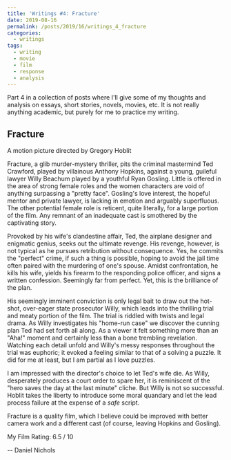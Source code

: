 ```yaml
---
title: 'Writings #4: Fracture'
date: 2019-08-16
permalink: /posts/2019/16/writings_4_fracture
categories:
  - writings
tags:
  - writing
  - movie
  - film
  - response
  - analysis
---
```


Part 4 in a collection of posts where I'll give some of my thoughts and analysis on essays, short stories, novels, movies, etc. It is not really anything academic, but purely for me to practice my writing.

Fracture
------------------------------
A motion picture directed by Gregory Hoblit


Fracture, a glib murder-mystery thriller, pits the criminal mastermind Ted Crawford, played by villainous Anthony Hopkins, against a young, guileful lawyer Willy Beachum played by a youthful Ryan Gosling. Little is offered in the area of strong female roles and the women characters are void of anything surpassing a "pretty face". Gosling's love interest, the hopeful mentor and private lawyer, is lacking in emotion and arguably superfluous. The other potential female role is reticent, quite literally, for a large portion of the film. Any remnant of an inadequate cast is smothered by the captivating story. 

Provoked by his wife's clandestine affair, Ted, the airplane designer and enigmatic genius, seeks out the ultimate revenge. His revenge, however, is not typical as he pursues retribution without consequence. Yes, he commits the "perfect" crime, if such a thing is possible, hoping to avoid the jail time often paired with the murdering of one's spouse. Amidst confrontation, he kills his wife, yields his firearm to the responding police officer, and signs a written confession. Seemingly far from perfect. Yet, this is the brilliance of the plan.

His seemingly imminent conviction is only legal bait to draw out the hot-shot, over-eager state prosecutor Willy, which leads into the thrilling trial and meaty portion of the film. The trial is riddled with twists and legal drama. As Willy investigates his "home-run case" we discover the cunning plan Ted had set forth all along. As a viewer it felt something more than an "Aha!" moment and certainly less than a bone trembling revelation. Watching each detail unfold and Willy's messy responses throughout the trial was euphoric; it evoked a feeling similar to that of a solving a puzzle. It did for me at least, but I am partial as I love puzzles.

I am impressed with the director's choice to let Ted's wife die. As Willy, desperately produces a court order to spare her, it is reminiscent of the "hero saves the day at the last minute" cliche. But Willy is not so successful. Hoblit takes the liberty to introduce some moral quandary and let the lead process failure at the expense of a _safe_ script.

Fracture is a quality film, which I believe could be improved with better camera work and a different cast (of course, leaving Hopkins and Gosling). 

My Film Rating: 6.5 / 10


-- Daniel Nichols
